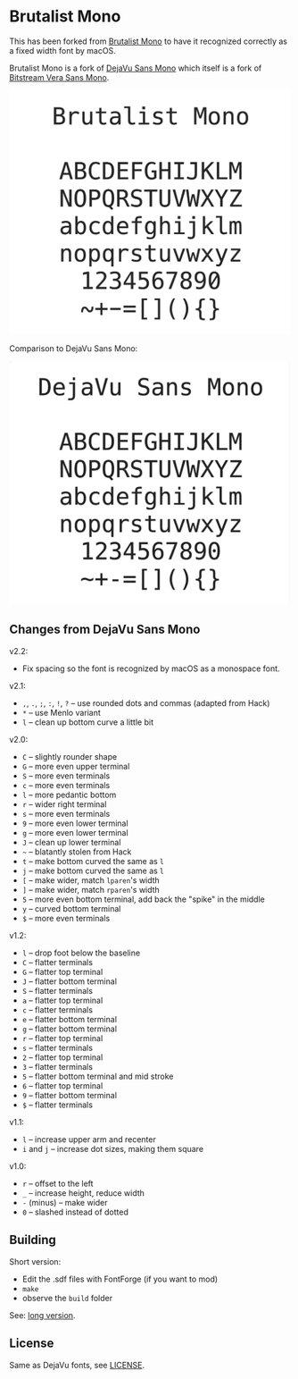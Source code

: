 # Brutalist Mono

This has been forked from [Brutalist Mono](https://github.com/BRUTALISM/Brutalist) to have it recognized correctly as a fixed width font by macOS.

Brutalist Mono is a fork of [DejaVu Sans Mono](https://github.com/dejavu-fonts/dejavu-fonts) which itself is a fork of [Bitstream Vera Sans Mono](https://web.archive.org/web/20210314185159/https://www.gnome.org/fonts/).

![brutalist](images/brutalist.jpg)

Comparison to DejaVu Sans Mono:

![brutalist](images/brutalist_vs_dejavu.gif)

## Changes from DejaVu Sans Mono

v2.2:

* Fix spacing so the font is recognized by macOS as a monospace font.

v2.1:

* `,`, `.`, `;`, `:`, `!`, `?` – use rounded dots and commas (adapted from Hack)
* `*` – use Menlo variant
* `l` – clean up bottom curve a little bit

v2.0:

* `C` – slightly rounder shape
* `G` – more even upper terminal
* `S` – more even terminals
* `c` – more even terminals
* `l` – more pedantic bottom
* `r` – wider right terminal
* `s` – more even terminals
* `9` – more even lower terminal
* `g` – more even lower terminal
* `J` – clean up lower terminal
* `~` – blatantly stolen from Hack
* `t` – make bottom curved the same as `l`
* `j` – make bottom curved the same as `l`
* `[` – make wider, match `lparen`'s width
* `]` – make wider, match `rparen`'s width
* `5` – more even bottom terminal, add back the "spike" in the middle
* `y` – curved bottom terminal
* `$` – more even terminals

v1.2:

* `l` – drop foot below the baseline
* `C` – flatter terminals
* `G` – flatter top terminal
* `J` – flatter bottom terminal
* `S` – flatter terminals
* `a` – flatter top terminal
* `c` – flatter terminals
* `e` – flatter bottom terminal
* `g` – flatter bottom terminal
* `r` – flatter top terminal
* `s` – flatter terminals
* `2` – flatter top terminal
* `3` – flatter terminals
* `5` – flatter bottom terminal and mid stroke
* `6` – flatter top terminal
* `9` – flatter bottom terminal
* `$` – flatter terminals

v1.1:

* `l` – increase upper arm and recenter
* `i` and `j` – increase dot sizes, making them square

v1.0:

* `r` – offset to the left
* `_` – increase height, reduce width
* `-` (minus) – make wider
* `0` – slashed instead of dotted

## Building

Short version:

* Edit the .sdf files with FontForge (if you want to mod)
* `make`
* observe the `build` folder

See: [long version](BUILDING.md).

## License

Same as DejaVu fonts, see [LICENSE](LICENSE).
